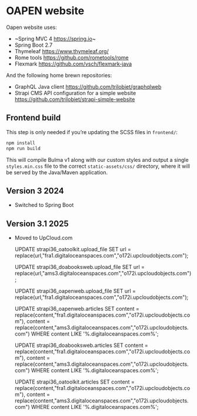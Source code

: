 # OAPEN website

Oapen website uses:

- ~Spring MVC 4 https://spring.io~
- Spring Boot 2.7
- Thymeleaf https://www.thymeleaf.org/
- Rome tools https://github.com/rometools/rome
- Flexmark https://github.com/vsch/flexmark-java

And the following home brewn repositories:

- GraphQL Java client https://github.com/trilobiet/graphqlweb
- Strapi CMS API configuration for a simple website https://github.com/trilobiet/strapi-simple-website

## Frontend build

This step is only needed if you’re updating the SCSS files in `frontend/`:

```bash
npm install
npm run build
```

This will compile Bulma v1 along with our custom styles and output a single `styles.min.css` file to the correct `static-assets/css/` directory, where it will be served by the Java/Maven application.

## Version 3 2024

- Switched to Spring Boot

## Version 3.1 2025

- Moved to UpCloud.com

	UPDATE strapi36_oatoolkit.upload_file
	SET url = replace(url,"fra1.digitaloceanspaces.com","o172i.upcloudobjects.com");
	
	UPDATE strapi36_doabooksweb.upload_file
	SET url = replace(url,"ams3.digitaloceanspaces.com","o172i.upcloudobjects.com");
	
	UPDATE strapi36_oapenweb.upload_file
	SET url = replace(url,"fra1.digitaloceanspaces.com","o172i.upcloudobjects.com");
	
	UPDATE strapi36_oapenweb.articles
	SET 
		content = replace(content,"fra1.digitaloceanspaces.com","o172i.upcloudobjects.com"),
		content = replace(content,"ams3.digitaloceanspaces.com","o172i.upcloudobjects.com")
	WHERE 
		content LIKE '%.digitaloceanspaces.com%';
	
	UPDATE strapi36_doabooksweb.articles
	SET 
		content = replace(content,"fra1.digitaloceanspaces.com","o172i.upcloudobjects.com"),
	    content = replace(content,"ams3.digitaloceanspaces.com","o172i.upcloudobjects.com")
	WHERE 
		content LIKE '%.digitaloceanspaces.com%';
	    
	UPDATE strapi36_oatoolkit.articles
	SET 
		content = replace(content,"fra1.digitaloceanspaces.com","o172i.upcloudobjects.com"),
	    content = replace(content,"ams3.digitaloceanspaces.com","o172i.upcloudobjects.com")
	WHERE 
		content LIKE '%.digitaloceanspaces.com%';    
	
	
